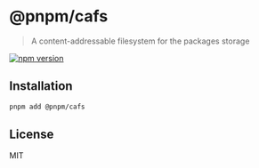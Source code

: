 # @pnpm/cafs

> A content-addressable filesystem for the packages storage

<!--@shields('npm')-->
[![npm version](https://img.shields.io/npm/v/@pnpm/cafs.svg)](https://www.npmjs.com/package/@pnpm/cafs)
<!--/@-->

## Installation

```sh
pnpm add @pnpm/cafs
```

## License

MIT
